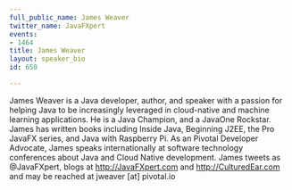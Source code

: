 ```yaml
---
full_public_name: James Weaver
twitter_name: JavaFXpert
events:
- 1464
title: James Weaver
layout: speaker_bio
id: 650

---
```

James Weaver is a Java developer, author, and speaker with a passion for helping Java to be increasingly leveraged in cloud-native and machine learning applications.  He is a Java Champion, and a JavaOne Rockstar.  James has written books including Inside Java, Beginning J2EE, the Pro JavaFX series, and Java with Raspberry Pi.  As an Pivotal Developer Advocate, James speaks internationally at software technology conferences about Java and Cloud Native development.  James tweets as @JavaFXpert, blogs at http://JavaFXpert.com and http://CulturedEar.com and may be reached at jweaver [at] pivotal.io